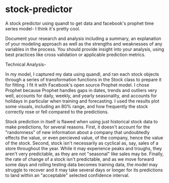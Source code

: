 # stock-predictor
A stock predictor using quandl to get data and facebook's prophet time series model- I think it's pretty cool.

Document your research and analysis including a summary, an explanation of your modeling approach as well as the strengths and weaknesses of any variables in the process. You should provide insight into your analysis, using best practices like cross validation or applicable prediction metrics.

Technical Analysis- 

In my model, I captured my data using quandl, and ran each stock objects through a series of transformation functions in the Stock class to prepare it for fitting. I fit it with Facebook's open source Prophet model. I chose Prophet because Prophet handles gaps in dates, trends and outliers very well, accounts for daily, weekly, and yearly seasonality, and accounts for holidays in particular when training and forecasting. I used the results plot some visuals, including an 80% range, and how frequently the stock correctly rose or fell compared to the predictions.

Stock prediction in itself is flawed when using just historical stock data to make predictions, for several reasons. First, it doesn't account for the "randomness" of new information about a company that undoubtedly effects the value, or even percieved value, of the company, hence the value of the stock. Second, stock isn't necessarily as cyclical as, say, sales of a store throughout the year. While it may experience peaks and troughs, they aren't very predictable, as they are not "seasonal" like sales may be. Finally, the rate of change of a stock isn't predictable, and as we move forward some days and rolling testing data becomes training data, the model may struggle to recover and it may take several days or longer for its predictions to land within an "acceptable" selected confidence interval. 


